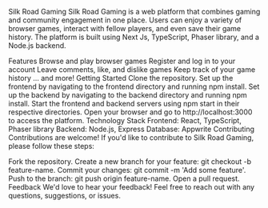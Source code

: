 Silk Road Gaming
Silk Road Gaming is a web platform that combines gaming and community engagement in one place. Users can enjoy a variety of browser games, interact with fellow players, and even save their game history. The platform is built using Next Js, TypeScript, Phaser library, and a Node.js backend.

Features
Browse and play browser games
Register and log in to your account
Leave comments, like, and dislike games
Keep track of your game history
... and more!
Getting Started
Clone the repository.
Set up the frontend by navigating to the frontend directory and running npm install.
Set up the backend by navigating to the backend directory and running npm install.
Start the frontend and backend servers using npm start in their respective directories.
Open your browser and go to http://localhost:3000 to access the platform.
Technology Stack
Frontend: React, TypeScript, Phaser library
Backend: Node.js, Express
Database: Appwrite
Contributing
Contributions are welcome! If you'd like to contribute to Silk Road Gaming, please follow these steps:

Fork the repository.
Create a new branch for your feature: git checkout -b feature-name.
Commit your changes: git commit -m 'Add some feature'.
Push to the branch: git push origin feature-name.
Open a pull request.
Feedback
We'd love to hear your feedback! Feel free to reach out with any questions, suggestions, or issues.


